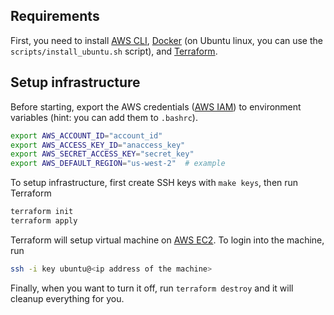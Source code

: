 
## Requirements

First, you need to install [AWS CLI](https://docs.aws.amazon.com/cli/latest/userguide/install-cliv2.html),
[Docker](https://docs.docker.com/get-docker/) (on Ubuntu linux, you can use the `scripts/install_ubuntu.sh`
script), and [Terraform](https://learn.hashicorp.com/terraform/getting-started/install.html).

## Setup infrastructure

Before starting, export the AWS credentials ([AWS IAM](https://console.aws.amazon.com/iam/))
to environment variables (hint: you can add them to `.bashrc`).

```bash
export AWS_ACCOUNT_ID="account_id"
export AWS_ACCESS_KEY_ID="anaccess_key"
export AWS_SECRET_ACCESS_KEY="secret_key"
export AWS_DEFAULT_REGION="us-west-2"  # example
```

To setup infrastructure, first create SSH keys with `make keys`, then run Terraform

```bash
terraform init
terraform apply
```

Terraform will setup virtual machine on [AWS EC2](https://console.aws.amazon.com/ec2).
To login into the machine, run

```bash
ssh -i key ubuntu@<ip address of the machine>
```

Finally, when you want to turn it off, run `terraform destroy` and it will cleanup everything for you.

